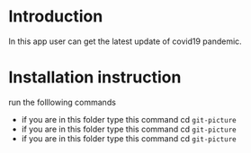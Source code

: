 # Introduction
In this app user can get the latest update of covid19 pandemic.
# Installation instruction
run the folllowing commands 
* if you are in this folder type this command cd `git-picture`
* if you are in this folder type this command cd `git-picture`
* if you are in this folder type this command cd `git-picture`
